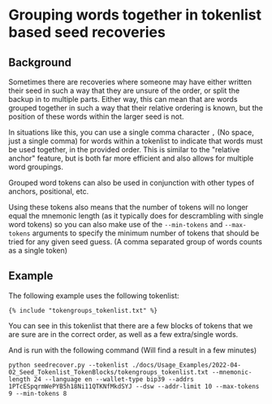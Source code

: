 # Grouping words together in tokenlist based seed recoveries

## Background
Sometimes there are recoveries where someone may have either written their seed in such a way that they are unsure of the order, or split the backup in to multiple parts. Either way, this can mean that are words grouped together in such a way that their relative ordering is known, but the position of these words within the larger seed is not.

In situations like this, you can use a single comma character `,` (No space, just a single comma) for words within a tokenlist to indicate that words must be used together, in the provided order. This is similar to the "relative anchor" feature, but is both far more efficient and also allows for multiple word groupings. 

Grouped word tokens can also be used in conjunction with other types of anchors, positional, etc. 

Using these tokens also means that the number of tokens will no longer equal the mnemonic length (as it typically does for descrambling with single word tokens) so you can also make use of the `--min-tokens` and `--max-tokens` arguments to specify the minimum number of tokens that should be tried for any given seed guess. (A comma separated group of words counts as a single token) 

## Example

The following example uses the following tokenlist:
``` linenums="1"
{% include "tokengroups_tokenlist.txt" %}
```

You can see in this tokenlist that there are a few blocks of tokens that we are sure are in the correct order, as well as a few extra/single words. 

And is run with the following command (Will find a result in a few minutes)
```
python seedrecover.py --tokenlist ./docs/Usage_Examples/2022-04-02_Seed_Tokenlist_TokenBlocks/tokengroups_tokenlist.txt --mnemonic-length 24 --language en --wallet-type bip39 --addrs 1PTcESpqrmWePYB5h18Ni11QTKNfMkdSYJ --dsw --addr-limit 10 --max-tokens 9 --min-tokens 8
```